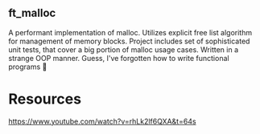 ## ft_malloc

A performant implementation of malloc.
Utilizes explicit free list algorithm for management of memory blocks.
Project includes set of sophisticated unit tests, that cover a big portion of malloc usage cases.
Written in a strange OOP manner. Guess, I've forgotten how to write functional programs 🤔

# Resources
https://www.youtube.com/watch?v=rhLk2lf6QXA&t=64s
